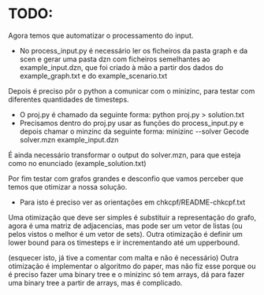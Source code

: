 # TODO:

Agora temos que automatizar o processamento do input.
- No process_input.py é necessário ler os ficheiros da pasta graph e da scen e gerar uma pasta dzn com ficheiros semelhantes ao example_input.dzn, que foi criado à mão a partir dos dados do example_graph.txt e do example_scenario.txt

Depois é preciso pôr o python a comunicar com o minizinc, para testar com diferentes quantidades de timesteps. 
- O proj.py é chamado da seguinte forma: 
    python proj.py <graph-file-name> <scenario-file-name> > solution.txt
- Precisamos dentro do proj.py usar as funções do process_input.py e depois chamar o minzinc da seguinte forma:
    minizinc --solver Gecode solver.mzn example_input.dzn 

É ainda necessário transformar o output do solver.mzn, para que esteja como no enunciado (example_solution.txt)

Por fim testar com grafos grandes e desconfio que vamos perceber que temos que otimizar a nossa solução.
- Para isto é preciso ver as orientações em chkcpf/README-chkcpf.txt

Uma otimização que deve ser simples é substituir a representação do grafo, agora é uma matriz de adjacencias, mas pode ser um vetor de listas (ou pelos vistos o melhor é um vetor de sets).
Outra otimização é definir um lower bound para os timesteps e ir incrementando até um upperbound.

(esquecer isto, já tive a comentar com malta e não é necessário) Outra otimização é implementar o algoritmo do paper, mas não fiz esse porque ou é preciso fazer uma binary tree e o minizinc só tem arrays, dá para fazer uma binary tree a partir de arrays, mas é complicado.